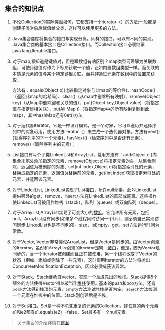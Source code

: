 ## 集合的知识点

1. 不论Collection的实际类型如何，它都支持一个iterator（）的方法;一般都是创建子类对象后赋值给父类，这样可以使用更多的方法。

2. Java集合类库将集合的接口与实现分离。同样的接口，可以有不同的实现。Java集合类的基本接口是Collection接口。而Collection接口必须继承java.lang.Iterable接口。

3. 对于map,都知道是键值对，但是跟数组有啥区别？map类型可理解为关联数组，可使用键值对作为下标来获取一个值，正如内置数组类型一样。而关联的本质是元素的值与某个特定键相关联，而并非通过元素在数组中的位置来获取。

   方法有：equals(Object o)(比较指定对象与此map的等价性)、hashCode()（返回此map的哈希码）、clear()（从map中删除所有映射）、remove(Object key)（从Map中删除键和关联的值）、put(Object key,Object value)（将指定值与指定键相关联）、putAll(Map t)（将指定Map中的所有映射复制到此map），其中hashMap还有Get()方法

4. 对于迭代器Iterator，它是一种设计模式，是一个对象，它可以遍历并选择序列中的对象可用，使用方法iterator（）来生成一个迭代器对象，方法有next()(获得序列中的下一个元素)、hasNext()（检查序列中是否还有元素）、remove()（删除序列中的元素）；

5. List接口有两个子类LinkedList和ArrayList，常用方法有：add(Object e )向集合末尾处添加指定的元素、remove(Object e)将指定元素对象，从集合删除，返回值为被删除的对象、set(int index,Object e)将指定索引处的元素，替换成指定的元素，返回值为替换前的元素、get(int index)获取指定索引处的元素，并返回该元素。

6. 对于LindedList, LinkedList实现了List[接口](http://baike.baidu.com/view/159864.htm)，允许null元素。此外LinkedList提供额外的get，remove，insert方法在LinkedList的首部或尾部。这些操作使LinkedList可被用作堆栈（stack），队列（queue）或双向队列（deque）。

7. 对于ArrayList,ArrayList实现了可变大小的[数组](http://baike.baidu.com/view/209670.htm)。它允许所有元素，包括null。ArrayList没有同步(如果多个线程同时访问一个List，则必须自己实现访问同步,LinkedList也是不同步的)。size，isEmpty，get，set方法运行时间为常数。

8. 对于Vector, Vector非常类似ArrayList，但是Vector是同步的。由Vector创建的Iterator，虽然和ArrayList创建的Iterator是同一[接口](http://baike.baidu.com/view/159864.htm)，但是，因为Vector是同步的，当一个Iterator被创建而且正在被使用，另一个线程改变了Vector的状态（例如，添加或删除了一些元素），这时调用Iterator的方法时将抛出ConcurrentModificationException，因此必须捕获该异常。

9. 对于Stack，Stack继承自Vector，实现一个后进先出的[堆栈](http://baike.baidu.com/view/93201.htm)。Stack提供5个额外的方法使得Vector得以被当作[堆栈](http://baike.baidu.com/view/93201.htm)使用。基本的push和pop方法，还有peek方法得到栈顶的元素，empty方法测试[堆栈](http://baike.baidu.com/view/93201.htm)是否为空，search方法检测一个元素在堆栈中的位置。Stack刚创建后是空栈。

10. 对于Set接口。Set是一种不包含重复的元素的Collection，即任意的两个元素e1和e2都有e1.equals(e2）=false，Set最多有一个null元素。

> 关于集合的介绍详情在[这里](https://www.cnblogs.com/jmsjh/p/7740123.html)